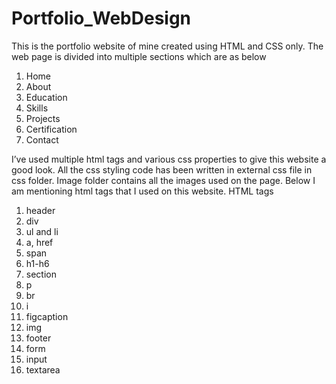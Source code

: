 # Portfolio_WebDesign

This is the portfolio website of mine created using HTML and CSS only. The web page is divided into multiple sections which are as below
1. Home
2. About
3. Education
4. Skills
5. Projects
6. Certification
7. Contact


I’ve used multiple html tags and various css properties to give this website a good look. All the css styling code has been written in external css file in css folder. Image folder contains all the images used on the page. Below I am mentioning html tags that I used on this website.
HTML tags
1. header
2. div
3. ul and li
4. a, href
5. span
6. h1-h6
7. section
8. p
9. br
10. i
11. figcaption
12. img
13. footer
14. form
15. input
16. textarea





